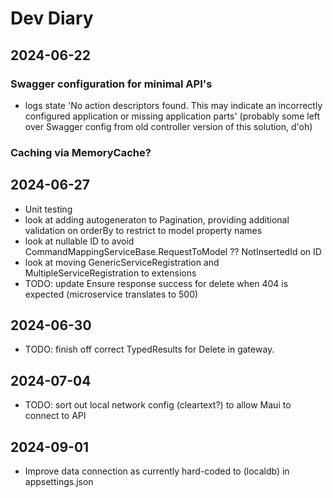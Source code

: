 # Dev Diary

## 2024-06-22

### Swagger configuration for minimal API's

- logs state 'No action descriptors found. This may indicate an incorrectly configured application or missing application parts'
  (probably some left over Swagger config from old controller version of this solution, d'oh)

### Caching via MemoryCache?

## 2024-06-27

- Unit testing
- look at adding autogeneraton to Pagination, providing additional validation on orderBy to restrict to model property names
- look at nullable ID to avoid CommandMappingServiceBase.RequestToModel ?? NotInsertedId on ID
- look at moving GenericServiceRegistration and MultipleServiceRegistration to extensions
- TODO: update Ensure response success for delete when 404 is expected (microservice translates to 500)

## 2024-06-30

- TODO: finish off correct TypedResults for Delete in gateway.

## 2024-07-04

- TODO: sort out local network config (cleartext?) to allow Maui to connect to API

## 2024-09-01

- Improve data connection as currently hard-coded to (localdb) in appsettings.json